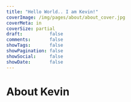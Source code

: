 ```yaml
---
title: "Hello World.. I am Kevin!"
coverImage: /img/pages/about/about_cover.jpg
coverMeta: in
coverSize: partial
draft:          false
comments:       false
showTags:       false
showPagination: false
showSocial:     false
showDate:       false
---
```


# About Kevin